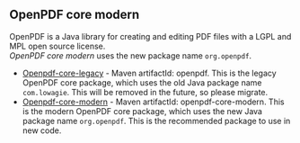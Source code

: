 ## OpenPDF core modern

OpenPDF is a Java library for creating and editing PDF files with a LGPL and MPL open source license.  
*OpenPDF core modern* uses the new package name `org.openpdf`.

* [Openpdf-core-legacy](openpdf-core-legacy) - Maven artifactId: openpdf. This is the legacy OpenPDF core package, 
  which uses the old Java package name `com.lowagie`. This will be removed in the future, so please migrate.
* [Openpdf-core-modern](openpdf-core-modern) - Maven artifactId: openpdf-core-modern. This is the modern OpenPDF 
  core package, which uses the new Java package name `org.openpdf`. This is the recommended package to use in new code.
